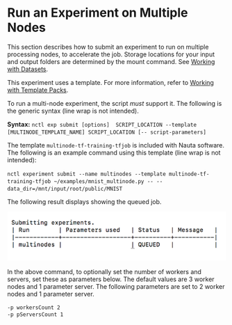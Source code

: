 # Run an Experiment on Multiple Nodes

This section describes how to submit an experiment to run on multiple processing nodes, to accelerate the job. Storage locations for your input and output folders are determined by the mount command. See [Working with Datasets](working_with_datasets.md).

This experiment uses a template. For more information, refer to [Working with Template Packs](template_packs.md).

To run a multi-node experiment, the script _must_ support it. The following is the generic syntax (line wrap is not intended).

**Syntax:** `nctl exp submit [options]  SCRIPT_LOCATION --template [MULTINODE_TEMPLATE_NAME] SCRIPT_LOCATION [-- script-parameters]`

The template `multinode-tf-training-tfjob` is included with Nauta software. The following is an example command using this template (line wrap is not intended):

`nctl experiment submit --name multinodes --template multinode-tf-training-tfjob ~/examples/mnist_multinode.py -- -- data_dir=/mnt/input/root/public/MNIST`

The following result displays showing the queued job.

![](images/multinodes.png)

In the above command, to optionally set the number of workers and servers, set these as parameters below. The default values are 3 worker nodes and 1 parameter server. The following parameters are set to 2 worker nodes and 1 parameter server.
```
-p workersCount 2
-p pServersCount 1
```
